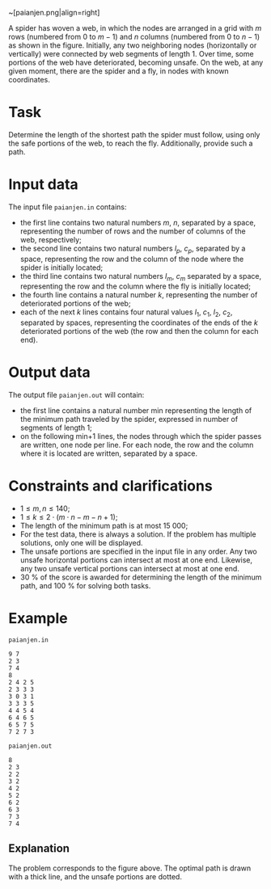 ~[paianjen.png|align=right]

A spider has woven a web, in which the nodes are arranged in a grid with $m$ rows (numbered from $0$ to $m-1$) and $n$ columns (numbered from $0$ to $n-1$) as shown in the figure. Initially, any two neighboring nodes (horizontally or vertically) were connected by web segments of length $1$. Over time, some portions of the web have deteriorated, becoming unsafe. On the web, at any given moment, there are the spider and a fly, in nodes with known coordinates.

# Task

Determine the length of the shortest path the spider must follow, using only the safe portions of the web, to reach the fly. Additionally, provide such a path.

# Input data

The input file `paianjen.in` contains:
- the first line contains two natural numbers $m$, $n$, separated by a space, representing the number of rows and the number of columns of the web, respectively;
- the second line contains two natural numbers $l_p$, $c_p$, separated by a space, representing the row and the column of the node where the spider is initially located;
- the third line contains two natural numbers $l_m$, $c_m$ separated by a space, representing the row and the column where the fly is initially located;
- the fourth line contains a natural number $k$, representing the number of deteriorated portions of the web;
- each of the next $k$ lines contains four natural values $l_1$, $c_1$, $l_2$, $c_2$, separated by spaces, representing the coordinates of the ends of the $k$ deteriorated portions of the web (the row and then the column for each end).

# Output data

The output file `paianjen.out` will contain:
- the first line contains a natural number min representing the length of the minimum path traveled by the spider, expressed in number of segments of length $1$;
- on the following min+1 lines, the nodes through which the spider passes are written, one node per line. For each node, the row and the column where it is located are written, separated by a space.

# Constraints and clarifications

* $1 \leq m, n \leq 140$;
* $1 \leq k \leq 2 \cdot (m \cdot n - m - n + 1)$;
* The length of the minimum path is at most $15\ 000$;
* For the test data, there is always a solution. If the problem has multiple solutions, only one will be displayed.
* The unsafe portions are specified in the input file in any order. Any two unsafe horizontal portions can intersect at most at one end. Likewise, any two unsafe vertical portions can intersect at most at one end.
* $30\ \%$ of the score is awarded for determining the length of the minimum path, and $100\ \%$ for solving both tasks.

# Example

`paianjen.in`
```
9 7
2 3
7 4
8
2 4 2 5
2 3 3 3
3 0 3 1
3 3 3 5
4 4 5 4
6 4 6 5
6 5 7 5
7 2 7 3
```

`paianjen.out`
```
8
2 3
2 2
3 2
4 2
5 2
6 2
6 3
7 3
7 4
```

## Explanation

The problem corresponds to the figure above. The optimal path is drawn with a thick line, and the unsafe portions are dotted.